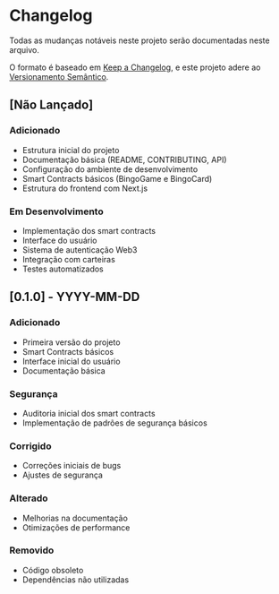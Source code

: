 # Changelog

Todas as mudanças notáveis neste projeto serão documentadas neste arquivo.

O formato é baseado em [Keep a Changelog](https://keepachangelog.com/pt-BR/1.0.0/),
e este projeto adere ao [Versionamento Semântico](https://semver.org/lang/pt-BR/).

## [Não Lançado]

### Adicionado
- Estrutura inicial do projeto
- Documentação básica (README, CONTRIBUTING, API)
- Configuração do ambiente de desenvolvimento
- Smart Contracts básicos (BingoGame e BingoCard)
- Estrutura do frontend com Next.js

### Em Desenvolvimento
- Implementação dos smart contracts
- Interface do usuário
- Sistema de autenticação Web3
- Integração com carteiras
- Testes automatizados

## [0.1.0] - YYYY-MM-DD

### Adicionado
- Primeira versão do projeto
- Smart Contracts básicos
- Interface inicial do usuário
- Documentação básica

### Segurança
- Auditoria inicial dos smart contracts
- Implementação de padrões de segurança básicos

### Corrigido
- Correções iniciais de bugs
- Ajustes de segurança

### Alterado
- Melhorias na documentação
- Otimizações de performance

### Removido
- Código obsoleto
- Dependências não utilizadas 